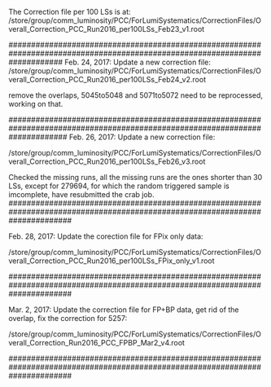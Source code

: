 The Correction file per 100 LSs is at:
/store/group/comm_luminosity/PCC/ForLumiSystematics/CorrectionFiles/Overall_Correction_PCC_Run2016_per100LSs_Feb23_v1.root

############################################################################################################################
Feb. 24, 2017:
Update a new correction file:
/store/group/comm_luminosity/PCC/ForLumiSystematics/CorrectionFiles/Overall_Correction_PCC_Run2016_per100LSs_Feb24_v2.root

remove the overlaps, 5045to5048 and 5071to5072 need to be reprocessed, working on that.

#############################################################################################################################
Feb. 26, 2017:
Update a new correction file:

/store/group/comm_luminosity/PCC/ForLumiSystematics/CorrectionFiles/Overall_Correction_PCC_Run2016_per100LSs_Feb26_v3.root

Checked the missing runs, all the missing runs are the ones shorter than 30 LSs, except for 279694, for which the random triggered sample
is imcomplete, have resubmitted the crab job.
##############################################################################################################################

Feb. 28, 2017:
Update the corection file for FPix only data:

/store/group/comm_luminosity/PCC/ForLumiSystematics/CorrectionFiles/Overall_Correction_PCC_Run2016_per100LSs_FPix_only_v1.root

##############################################################################################################################

Mar. 2, 2017:
Update the correction file for FP+BP data, get rid of the overlap, fix the correction for 5257:

/store/group/comm_luminosity/PCC/ForLumiSystematics/CorrectionFiles/Overall_Correction_Run2016_PCC_FPBP_Mar2_v4.root


##############################################################################################################################
